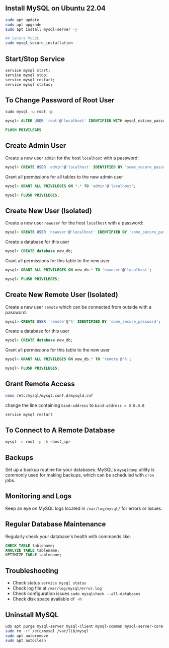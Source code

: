 
## Install MySQL on Ubuntu 22.04

```bash
sudo apt update
sudo apt upgrade
sudo apt install mysql-server -y

## Secure MySQL
sudo mysql_secure_installation
```
## Start/Stop Service

```bash
service mysql start;
service mysql stop;
service mysql restart;
service mysql status;
```

## To Change Password of Root User

```sql
sudo mysql -u root -p

mysql> ALTER USER 'root'@'localhost' IDENTIFIED WITH mysql_native_password BY 'password'

FLUSH PRIVILEGES
```

## Create Admin User

Create a new user `admin` for the host `localhost` with a password:

```sql
mysql> CREATE USER 'admin'@'localhost' IDENTIFIED BY 'some_secure_password';
```

Grant all permissions for all tables to the new admin user

```sql
mysql> GRANT ALL PRIVILEGES ON *.* TO 'admin'@'localhost';

mysql> FLUSH PRIVILEGES;
```

## Create New User (Isolated)

Create a new user `newuser` for the host `localhost` with a password:

```sql
mysql> CREATE USER 'newuser'@'localhost' IDENTIFIED BY 'some_secure_password';
```

Create a database for this user

```sql
mysql> CREATE database new_db;
```
Grant all permissions for this table to the new user

```sql
mysql> GRANT ALL PRIVILEGES ON new_db.* TO 'newuser'@'localhost';

mysql> FLUSH PRIVILEGES;
```

## Create New Remote User (Isolated)

Create a new user `remote` which can be connected from outside with a password:

```sql
mysql> CREATE USER 'remote'@'%' IDENTIFIED BY 'some_secure_password';
```

Create a database for this user

```sql
mysql> CREATE database new_db;
```
Grant all permissions for this table to the new user

```sql
mysql> GRANT ALL PRIVILEGES ON new_db.* TO 'remote'@'%';

mysql> FLUSH PRIVILEGES;
```

## Grant Remote Access

```bash
nano /etc/mysql/mysql.conf.d/mysqld.cnf
```
change the line containing `bind-address` to `bind-address = 0.0.0.0`
```bash
service mysql restart
```

## To Connect to A Remote Database

```bash
mysql -u root -p -h <host_ip>
```

## Backups
Set up a backup routine for your databases. MySQL's `mysqldump` utility is commonly used for making backups, which can be scheduled with `cron` jobs.


## Monitoring and Logs
Keep an eye on MySQL logs located in `/var/log/mysql/` for errors or issues.


## Regular Database Maintenance
Regularly check your database's health with commands like:
```sql
CHECK TABLE tablename;
ANALYZE TABLE tablename;
OPTIMIZE TABLE tablename;
```


## Troubleshooting
- Check status `service mysql status`
- Check log file at `/var/log/mysql/error.log`
- Check configuration issues `sudo mysqlcheck --all-databases`
- Check disk space available `df -h`


## Uninstall MySQL
```bash
udo apt purge mysql-server mysql-client mysql-common mysql-server-core-5.5 mysql-client-core-5.5
sudo rm -rf /etc/mysql /var/lib/mysql
sudo apt autoremove
sudo apt autoclean
```

